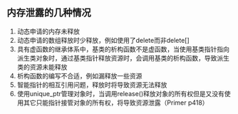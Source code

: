 ## 内存泄露的几种情况

1. 动态申请的内存未释放
2. 动态申请的数组释放时少释放，例如使用了delete而非delete[]
3. 具有虚函数的继承体系中，基类的析构函数不是虚函数，当使用基类指针指向派生类对象时，通过基类指针释放资源时，会调用基类的析构函数，导致派生类的资源未能释放
4. 析构函数的编写不合适，例如漏释放一些资源
5. 智能指针的相互引用问题，释放时将导致资源无法释放
6. 使用unique_ptr管理对象时，当调用release()释放对象的所有权但是又没有使用其它只能指针接管对象的所有权，将导致资源泄露（Primer p418）